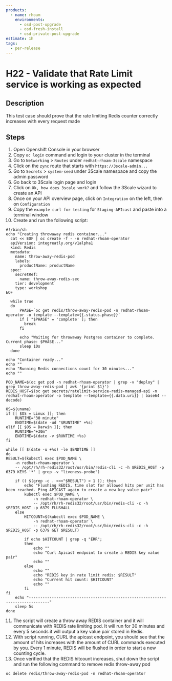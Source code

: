 ```yaml
---
products:
  - name: rhoam
    environments:
      - osd-post-upgrade
      - osd-fresh-install
      - osd-private-post-upgrade
estimate: 1h
tags:
  - per-release
---
```


# H22 - Validate that Rate Limit service is working as expected

## Description

This test case should prove that the rate limiting Redis counter correctly increases with every request made

## Steps

1. Open Openshift Console in your browser
2. Copy `oc login` command and login to your cluster in the terminal
3. Go to `Networking` > `Routes` under `redhat-rhoam-3scale` namespace
4. Click on the `zync` route that starts with `https://3scale-admin...`
5. Go to `Secrets` > `system-seed` under 3Scale namespace and copy the admin password
6. Go back to 3Scale login page and login
7. Click on `Ok, how does 3scale work?` and follow the 3Scale wizard to create an API
8. Once on your API overview page, click on `Integration` on the left, then on `Configuration`
9. Copy the `example curl for testing` for `Staging-APIcast` and paste into a terminal window
10. Create and run the following script:

```
#!/bin/sh
echo "Creating throwaway redis container..."
  cat << EOF | oc create -f - -n redhat-rhoam-operator
  apiVersion: integreatly.org/v1alpha1
  kind: Redis
  metadata:
    name: throw-away-redis-pod
    labels:
      productName: productName
  spec:
    secretRef:
      name: throw-away-redis-sec
    tier: development
    type: workshop
EOF

  while true
  do
      PHASE=`oc get redis/throw-away-redis-pod -n redhat-rhoam-operator -o template --template={{.status.phase}}`
      if [ "$PHASE" = 'complete' ]; then
        break
      fi

      echo "Waiting for throwaway Postgres container to complete. Current phase: $PHASE..."
      sleep 10s
  done

echo "Container ready..."
echo ""
echo "Running Redis connections count for 30 minutes..."
echo ""

POD_NAME=$(oc get pod -n redhat-rhoam-operator | grep -v "deploy" | grep throw-away-redis-pod | awk '{print $1}')
REDIS_HOST=$(oc get secrets/ratelimit-service-redis-managed-api -n redhat-rhoam-operator -o template --template={{.data.uri}} | base64 --decode)

OS=$(uname)
if [[ $OS = Linux ]]; then
    RUNTIME="30 minute"
    ENDTIME=$(date -ud "$RUNTIME" +%s)
elif [[ $OS = Darwin ]]; then
    RUNTIME="+30m"
    ENDTIME=$(date -v $RUNTIME +%s)
fi

while [[ $(date -u +%s) -le $ENDTIME ]]
do
RESULT=$(kubectl exec $POD_NAME \
    -n redhat-rhoam-operator \
    -- /opt/rh/rh-redis32/root/usr/bin/redis-cli -c -h $REDIS_HOST -p 6379 KEYS '*' | grep -v "liveness-probe")

    if (( $(grep -c . <<<"$RESULT") > 1 )); then
        echo "Flushing REDIS, time slot for allowed hits per unit has been reached. Ping APICAST again to create a new key value pair"
        kubectl exec $POD_NAME \
            -n redhat-rhoam-operator \
            -- /opt/rh/rh-redis32/root/usr/bin/redis-cli -c -h $REDIS_HOST -p 6379 FLUSHALL
    else
        HITCOUNT=$(kubectl exec $POD_NAME \
            -n redhat-rhoam-operator \
            -- /opt/rh/rh-redis32/root/usr/bin/redis-cli -c -h $REDIS_HOST -p 6379 GET $RESULT)

        if echo $HITCOUNT | grep -q "ERR";
        then
            echo ""
            echo "Curl Apicast endpoint to create a REDIS key value pair"
            echo ""
        else
            echo ""
            echo "REDIS key in rate limit redis: $RESULT"
            echo "Current hit count: $HITCOUNT"
            echo ""
        fi
fi
    echo "-------------------------------------------------------------------------------"
    sleep 5s
done
```

11. The script will create a throw away REDIS container and it will communicate with REDIS rate limiting pod. It will run for
    30 minutes and every 5 seconds it will output a key value pair stored in Redis.
12. With script running, CURL the apicast endpoint, you should see that the amount of hits increases with the amount of CURL commands
    executed by you. Every 1 minute, REDIS will be flushed in order to start a new counting cycle.
13. Once verified that the REDIS hitcount increases, shut down the script and run the following command to remove redis throw-away pod

```
oc delete redis/throw-away-redis-pod -n redhat-rhoam-operator
```

